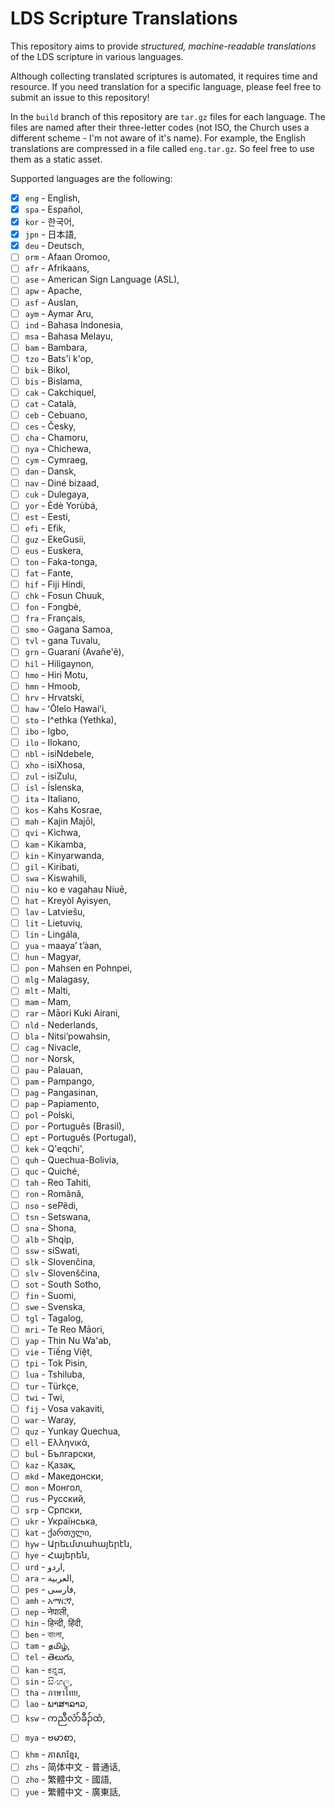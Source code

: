 # LDS Scripture Translations

This repository aims to provide *structured, machine-readable translations* of the LDS scripture in various languages.

Although collecting translated scriptures is automated, it requires time and resource. If you need translation for a specific language, please feel free to submit an issue to this repository!

In the `build` branch of this repository are `tar.gz` files for each language. The files are named after their three-letter codes (not ISO, the Church uses a different scheme - I'm not aware of it's name). For example, the English translations are compressed in a file called `eng.tar.gz`. So feel free to use them as a static asset.

Supported languages are the following:

- [x] `eng` - English,
- [x] `spa` - Español,
- [x] `kor` - 한국어,
- [x] `jpn` - 日本語,
- [x] `deu` - Deutsch,
- [ ] `orm` - Afaan Oromoo,
- [ ] `afr` - Afrikaans,
- [ ] `ase` - American Sign Language (ASL),
- [ ] `apw` - Apache,
- [ ] `asf` - Auslan,
- [ ] `aym` - Aymar Aru,
- [ ] `ind` - Bahasa Indonesia,
- [ ] `msa` - Bahasa Melayu,
- [ ] `bam` - Bambara,
- [ ] `tzo` - Bats'i k'op,
- [ ] `bik` - Bikol,
- [ ] `bis` - Bislama,
- [ ] `cak` - Cakchiquel,
- [ ] `cat` - Català,
- [ ] `ceb` - Cebuano,
- [ ] `ces` - Česky,
- [ ] `cha` - Chamoru,
- [ ] `nya` - Chichewa,
- [ ] `cym` - Cymraeg,
- [ ] `dan` - Dansk,
- [ ] `nav` - Diné bizaad,
- [ ] `cuk` - Dulegaya,
- [ ] `yor` - Èdè Yorùbá,
- [ ] `est` - Eesti,
- [ ] `efi` - Efik,
- [ ] `guz` - EkeGusii,
- [ ] `eus` - Euskera,
- [ ] `ton` - Faka-tonga,
- [ ] `fat` - Fante,
- [ ] `hif` - Fiji Hindi,
- [ ] `chk` - Fosun Chuuk,
- [ ] `fon` - Fɔngbè,
- [ ] `fra` - Français,
- [ ] `smo` - Gagana Samoa,
- [ ] `tvl` - gana Tuvalu,
- [ ] `grn` - Guaraní (Avañe'ẽ),
- [ ] `hil` - Hiligaynon,
- [ ] `hmo` - Hiri Motu,
- [ ] `hmn` - Hmoob,
- [ ] `hrv` - Hrvatski,
- [ ] `haw` - ʻŌlelo Hawaiʻi,
- [ ] `sto` - I^ethka (Yethka),
- [ ] `ibo` - Igbo,
- [ ] `ilo` - Ilokano,
- [ ] `nbl` - isiNdebele,
- [ ] `xho` - isiXhosa,
- [ ] `zul` - isiZulu,
- [ ] `isl` - Íslenska,
- [ ] `ita` - Italiano,
- [ ] `kos` - Kahs Kosrae,
- [ ] `mah` - Kajin Majōl,
- [ ] `qvi` - Kichwa,
- [ ] `kam` - Kikamba,
- [ ] `kin` - Kinyarwanda,
- [ ] `gil` - Kiribati,
- [ ] `swa` - Kiswahili,
- [ ] `niu` - ko e vagahau Niuē,
- [ ] `hat` - Kreyòl Ayisyen,
- [ ] `lav` - Latviešu,
- [ ] `lit` - Lietuvių,
- [ ] `lin` - Lingála,
- [ ] `yua` - maayaʼ tʼàan,
- [ ] `hun` - Magyar,
- [ ] `pon` - Mahsen en Pohnpei,
- [ ] `mlg` - Malagasy,
- [ ] `mlt` - Malti,
- [ ] `mam` - Mam,
- [ ] `rar` - Māori Kuki Airani,
- [ ] `nld` - Nederlands,
- [ ] `bla` - Nitsi’powahsin,
- [ ] `cag` - Nivacle,
- [ ] `nor` - Norsk,
- [ ] `pau` - Palauan,
- [ ] `pam` - Pampango,
- [ ] `pag` - Pangasinan,
- [ ] `pap` - Papiamento,
- [ ] `pol` - Polski,
- [ ] `por` - Português (Brasil),
- [ ] `ept` - Português (Portugal),
- [ ] `kek` - Q'eqchi',
- [ ] `quh` - Quechua-Bolivia,
- [ ] `quc` - Quiché,
- [ ] `tah` - Reo Tahiti,
- [ ] `ron` - Română,
- [ ] `nso` - sePêdi,
- [ ] `tsn` - Setswana,
- [ ] `sna` - Shona,
- [ ] `alb` - Shqip,
- [ ] `ssw` - siSwati,
- [ ] `slk` - Slovenčina,
- [ ] `slv` - Slovenščina,
- [ ] `sot` - South Sotho,
- [ ] `fin` - Suomi,
- [ ] `swe` - Svenska,
- [ ] `tgl` - Tagalog,
- [ ] `mri` - Te Reo Māori,
- [ ] `yap` - Thin Nu Wa'ab,
- [ ] `vie` - Tiếng Việt,
- [ ] `tpi` - Tok Pisin,
- [ ] `lua` - Tshiluba,
- [ ] `tur` - Türkçe,
- [ ] `twi` - Twi,
- [ ] `fij` - Vosa vakaviti,
- [ ] `war` - Waray,
- [ ] `quz` - Yunkay Quechua,
- [ ] `ell` - Ελληνικά,
- [ ] `bul` - Български,
- [ ] `kaz` - Қазақ,
- [ ] `mkd` - Македонски,
- [ ] `mon` - Монгол,
- [ ] `rus` - Русский,
- [ ] `srp` - Српски,
- [ ] `ukr` - Українська,
- [ ] `kat` - ქართული,
- [ ] `hyw` - Արեւմտահայերէն,
- [ ] `hye` - Հայերեն,
- [ ] `urd` - اردو,
- [ ] `ara` - العربية,
- [ ] `pes` - فارسی,
- [ ] `amh` - አማርኛ,
- [ ] `nep` - नेपाली,
- [ ] `hin` - हिन्दी, हिंदी,
- [ ] `ben` - বাংলা,
- [ ] `tam` - தமிழ்,
- [ ] `tel` - తెలుగు,
- [ ] `kan` - ಕನ್ನಡ,
- [ ] `sin` - සිංහල,
- [ ] `tha` - ภาษาไทย,
- [ ] `lao` - ພາສາລາວ,
- [ ] `ksw` - ကညီလံာ်ခီၣ်ထံ,
- [ ] `mya` - ဗမာစာ,
- [ ] `khm` - ភាសាខ្មែរ,
- [ ] `zhs` - 简体中文 - 普通话,
- [ ] `zho` - 繁體中文 - 國語,
- [ ] `yue` - 繁體中文 - 廣東話,
